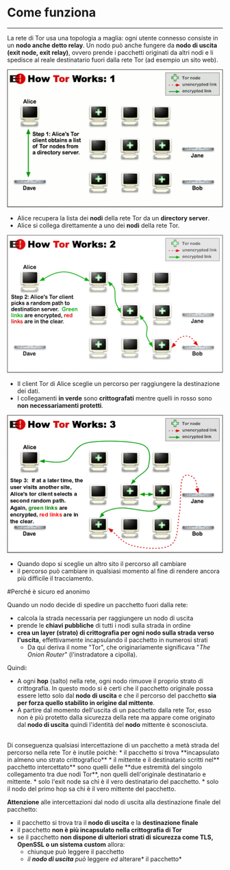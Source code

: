 # Come funziona
---
La rete di Tor usa una topologia a maglia: ogni utente connesso consiste in un **nodo anche detto relay**. Un nodo può
anche fungere da **nodo di uscita (exit node, exit relay)**, ovvero prende i pacchetti originati da altri nodi e li spedisce al
reale destinatario fuori dalla rete Tor (ad esempio un sito web).

![](tor1.png)

* Alice recupera la lista dei **nodi** della rete Tor da un **directory server**.
* Alice si collega direttamente a uno dei **nodi** della rete Tor.


![](tor2.png)

* Il client Tor di Alice sceglie un percorso per raggiungere la destinazione dei dati.
* I collegamenti **in verde** sono **crittografati** mentre quelli in rosso sono **non necessariamenti protetti**.

![](tor3.png)

* Quando dopo si sceglie un altro sito il percorso all cambiare
* il percorso può cambiare in qualsiasi momento al fine di rendere ancora più difficile il tracciamento.

#Perché è sicuro ed anonimo

Quando un nodo decide di spedire un pacchetto fuori dalla rete:
* calcola la strada necessaria per raggiungere un nodo di uscita
* prende le **chiavi pubbliche** di tutti i nodi sulla strada in ordine
* **crea un layer (strato) di crittografia per ogni nodo sulla strada verso l'uscita**, effettivamente incapsulando il pacchetto in numerosi strati
  * Da qui deriva il nome "Tor", che originariamente significava "*The Onion Router*" (l'instradatore a cipolla).

Quindi:
* A ogni **hop** (salto) nella rete, ogni nodo rimuove il proprio strato di crittografia. In questo modo si è certi che il pacchetto originale possa essere letto solo dal **nodo di uscita** e che il percorso del pacchetto **sia per forza quello stabilito in origine dal mittente**.
* A partire dal momento dell'uscita di un pacchetto dalla rete Tor, esso non è più protetto dalla sicurezza della rete ma appare come originato dal **nodo di uscita** quindi l'identità del **nodo** mittente è sconosciuta.
<br/>
Di conseguenza qualsiasi intercettazione di un pacchetto a metà strada del percorso nella rete Tor è inutile poichè:
* il pacchetto si trova **incapsulato in almeno uno strato crittografico**
* il mittente e il destinatario scritti nel** pacchetto intercettato** sono quelli delle **due estremità del singolo collegamento tra due nodi Tor**, non quelli dell'originale destinatario e mittente.
* solo l'exit node sa chi è il vero destinatario del pacchetto.
* solo il nodo del primo hop sa chi è il vero mittente del pacchetto.<br/>

**Attenzione** alle intercettazioni dal nodo di uscita alla destinazione finale del pacchetto:
* il pacchetto si trova tra il **nodo di uscita** e la **destinazione finale**
* il pacchetto **non è più incapsulato nella crittografia di Tor**
* se il pacchetto **non dispone di ulteriori strati di sicurezza come TLS, OpenSSL o un sistema custom** allora:
  * chiunque può leggere il pacchetto
  * *il* ***nodo di uscita*** *può* leggere *ed* alterare* il pacchetto*